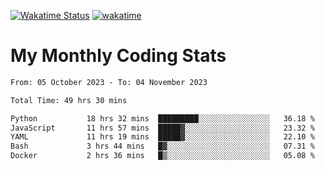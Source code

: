 [![Wakatime Status](https://github.com/noopurphalak/noopurphalak/workflows/wakatime-status-update/badge.svg)](https://github.com/noopurphalak/noopurphalak/actions/workflows/main.yml)
[![wakatime](https://wakatime.com/badge/user/80ace140-ef40-4fdd-b8ed-f3be3d2e1aea.svg)](https://wakatime.com/@80ace140-ef40-4fdd-b8ed-f3be3d2e1aea)

# My Monthly Coding Stats

<!--START_SECTION:waka-->

```txt
From: 05 October 2023 - To: 04 November 2023

Total Time: 49 hrs 30 mins

Python           18 hrs 32 mins  █████████░░░░░░░░░░░░░░░░   36.18 %
JavaScript       11 hrs 57 mins  █████▓░░░░░░░░░░░░░░░░░░░   23.32 %
YAML             11 hrs 19 mins  █████▓░░░░░░░░░░░░░░░░░░░   22.10 %
Bash             3 hrs 44 mins   █▓░░░░░░░░░░░░░░░░░░░░░░░   07.31 %
Docker           2 hrs 36 mins   █▒░░░░░░░░░░░░░░░░░░░░░░░   05.08 %
```

<!--END_SECTION:waka-->
